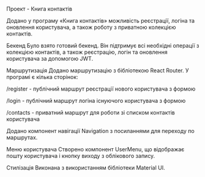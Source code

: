 Проект - Книга контактів

Додано у програму «Книга контактів» можливість реєстрації, логіна та оновлення користувача, а також роботу з приватною колекцією контактів.

Бекенд
Було взято готовий бекенд.  Він підтримує всі необхідні операції з колекцією контактів, а також реєстрацію, логін та оновлення користувача за допомогою JWT.

Маршрутизація
Додано маршрутизацію з бібліотекою React Router. У програмі є кілька сторінок:

/register - публічний маршрут реєстрації нового користувача з формою

/login - публічний маршрут логіна існуючого користувача з формою

/contacts - приватний маршрут для роботи зі списком контактів користувача


Додано компонент навігації Navigation з посиланнями для переходу по маршрутах.

Меню користувача
Створено компонент UserMenu, що відображає пошту користувача і кнопку виходу з облікового запису.

Стилізація
Виконана з використанням бібліотеки Material UI.
